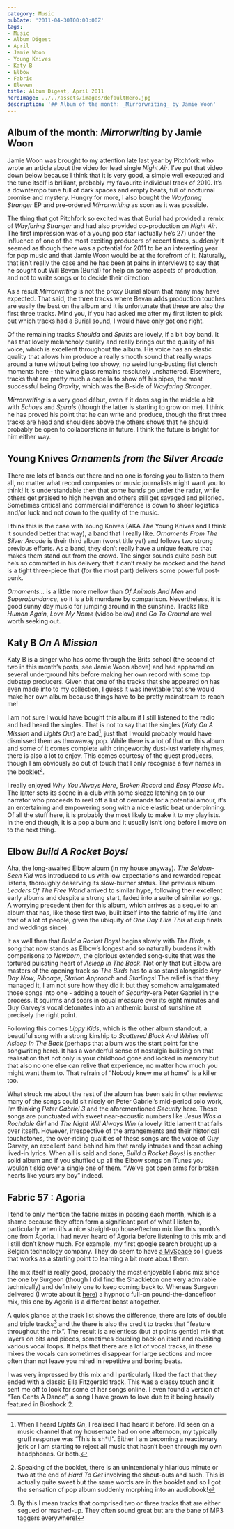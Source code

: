```yaml
---
category: Music
pubDate: '2011-04-30T00:00:00Z'
tags:
- Music
- Album Digest
- April
- Jamie Woon
- Young Knives
- Katy B
- Elbow
- Fabric
- Eleven
title: Album Digest, April 2011
heroImage: ../../assets/images/defaultHero.jpg
description: '## Album of the month: _Mirrorwriting_ by Jamie Woon'
---
```

## Album of the month: _Mirrorwriting_ by Jamie Woon

Jamie Woon was brought to my attention late last year by Pitchfork who wrote an article about the video for lead single _Night Air_. I’ve put that video down below because I think that it is very good, a simple well executed and the tune itself is brilliant, probably my favourite individual track of 2010. It’s a downtempo tune full of dark spaces and empty beats, full of nocturnal promise and mystery. Hungry for more, I also bought the _Wayfaring Stranger_ EP and pre-ordered _Mirrorwriting_ as soon as it was possible.

The thing that got Pitchfork so excited was that Burial had provided a remix of _Wayfaring Stranger_ and had also provided co-production on _Night Air_. The first impression was of a young pop star (actually he’s 27) under the influence of one of the most exciting producers of recent times, suddenly it seemed as though there was a potential for 2011 to be an interesting year for pop music and that Jamie Woon would be at the forefront of it. Naturally, that isn’t really the case and he has been at pains in interviews to say that he sought out Will Bevan (Burial) for help on some aspects of production, and not to write songs or to decide their direction.

As a result _Mirrorwriting_ is not the proxy Burial album that many may have expected. That said, the three tracks where Bevan adds production touches are easily the best on the album and it is unfortunate that these are also the first three tracks. Mind you, if you had asked me after my first listen to pick out which tracks had a Burial sound, I would have only got one right.

Of the remaining tracks _Shoulda_ and _Spirits_ are lovely, if a bit boy band. It has that lovely melancholy quality and really brings out the quality of his voice, which is excellent throughout the album. His voice has an elastic quality that allows him produce a really smooth sound that really wraps around a tune without being too showy, no weird lung-busting fist clench moments here - the wine glass remains resolutely unshattered. Elsewhere,  tracks that are pretty much a capella to show off his pipes, the most successful being _Gravity_, which was the B-side of _Wayfaring Stranger_.

_Mirrorwriting_ is a very good début, even if it does sag in the middle a bit with _Echoes_ and _Spirals_ (though the latter is starting to grow on me). I think he has proved his point that he can write and produce, though  the first three tracks are head and shoulders above the others shows that he should probably be open to collaborations in future. I think the future is bright for him either way.

## Young Knives _Ornaments from the Silver Arcade_

There are lots of bands out there and no one is forcing you to listen to them all, no matter what record companies or music journalists might want you to think! It is understandable then that some bands go under the radar, while others get praised to high heaven and others still get savaged and pilloried. Sometimes critical and commercial indifference is down to sheer logistics and/or luck and not down to the quality of the music.

I think this is the case with Young Knives (AKA _The_ Young Knives and I think it sounded better that way), a band that I really  like. _Ornaments From The Silver Arcade_ is their third album (worst title yet) and follows two strong previous efforts. As a band, they don’t really have a unique feature that makes them stand out from the crowd. The singer sounds quite posh but he’s so committed in his delivery that it can’t really be mocked and the band  is a tight three-piece that (for the most part) delivers some powerful post-punk.

_Ornaments…_ is a little more mellow than _Of Animals And Men_ and _Superabundance_, so it is a bit mundane by comparison. Nevertheless, it is good sunny day music for jumping around in the sunshine. Tracks like _Human Again_, _Love My Name_ (video below) and _Go To Ground_ are well worth seeking out.

## Katy B _On A Mission_

Katy B is a singer who has come through the Brits school (the second of two in this month’s posts, see Jamie Woon above) and had appeared on several underground hits before making her own record with some top dubstep producers. Given that one of the tracks that she appeared on has even made into to my collection, I guess it was inevitable that she would make her own album because things have to be pretty mainstream to reach me!

I am not sure I would have bought this album if I still listened to the radio and had heard the singles. That is not to say that the singles (_Katy On A Mission_ and _Lights Out_) are bad[^1], just that I would probably would have dismissed them as throwaway pop. While there is a lot of that on this album and some of it comes complete with cringeworthy dust-lust variety rhymes, there is also a lot to enjoy. This comes courtesy of the guest producers, though I am obviously so out of touch that I only recognise a few names in the booklet[^2].

I really enjoyed _Why You Always Here_, _Broken Record_ and _Easy Please Me_. The latter sets its scene in a club with some sleaze latching on to our narrator who proceeds to reel off a list of demands for a potential amour, it’s an entertaining and empowering song with a nice elastic beat underpinning. Of all the stuff here, it is probably the most likely to make it to my playlists. In the end though, it is a pop album and it usually isn’t long before I move on to the next thing.

## Elbow _Build A Rocket Boys!_

Aha, the long-awaited Elbow album (in my house anyway). _The Seldom-Seen Kid_ was introduced to us with low expectations and rewarded repeat listens, thoroughly deserving its slow-burner status. The previous album _Leaders Of The Free World_ arrived to similar hype, following their excellent early albums and despite a strong start, faded into a suite of similar songs. A worrying precedent then for this album, which arrives as a sequel to an album that has, like those first two, built itself into the fabric of my life (and that of a lot of people, given the ubiquity of _One Day Like This_ at cup finals and weddings since).

It as well then that _Build a Rocket Boys!_ begins slowly with _The Birds_, a song that now stands as Elbow’s longest and so naturally burdens it with comparisons to _Newborn_, the glorious extended song-suite that was the tortured pulsating heart of _Asleep In The Back_. Not only that but Elbow are masters of the opening track so _The Birds_ has to also stand alongside _Any Day Now_, _Ribcage_, _Station Approach_ and _Starlings_! The relief is that they managed it, I am not sure how they did it but they somehow amalgamated those songs into one - adding a touch of _Security_-era Peter Gabriel in the process. It squirms and soars in equal measure over its eight minutes and Guy Garvey’s vocal detonates into an anthemic burst of sunshine at precisely the right point.

Following this comes _Lippy Kids_, which is the other album standout, a beautiful song with a strong kinship to _Scattered Black And Whites_ off _Asleep In The Back_ (perhaps that album was the start point for the songwriting here). It has a wonderful sense of nostalgia building on that realisation that not only is your childhood gone and locked in memory but that also no one else can relive that experience, no matter how much you might want them to. That refrain of “Nobody knew me at home” is a killer too.

What struck me about the rest of the album has been said in other reviews: many of the songs could sit nicely on Peter Gabriel’s mid-period solo work, I’m thinking _Peter Gabriel 3_ and the aforementioned _Security_ here. These songs are punctuated with sweet near-acoustic numbers like _Jesus Was a Rochdale Girl_ and _The Night Will Always Win_ (a lovely little lament that falls over itself). However, irrespective of the arrangements and their historical touchstones, the over-riding qualities of these songs are the voice of Guy Garvey, an excellent band behind him that rarely intrudes and those aching lived-in lyrics. When all is said and done, _Build a Rocket Boys!_ is another solid album and if you shuffled up all the Elbow songs on iTunes you wouldn’t skip over a single one of them. “We’ve got open arms for broken hearts like yours my boy” indeed.

## Fabric 57 : Agoria

I tend to only mention the fabric mixes in passing each month, which is a shame because they often form a significant part of what I listen to, particularly when it’s a nice straight-up house/techno mix like this month’s one from Agoria. I had never heard of Agoria before listening to this mix and I still don’t know much. For example, my first google search brought up a Belgian technology company. They do seem to have [a MySpace](http://www.myspace.com/agoriagoria) so I guess that works as a starting point to learning a bit more about them.

The mix itself is really good, probably the most enjoyable Fabric mix since the one by Surgeon (though I did find the Shackleton one very admirable technically) and definitely one to keep coming back to. Whereas Surgeon delivered (I wrote about it [here](/album-digest-september-2010/)) a hypnotic full-on pound-the-dancefloor mix, this one by Agoria is a different beast altogether.

A quick glance at the track list shows the difference, there are lots of double and triple tracks[^3] and the there is also the credit to tracks that “feature throughout the mix”. The result is a relentless (but at points gentle) mix that layers on bits and pieces, sometimes doubling back on itself and revisiting various vocal loops. It helps that there are a lot of vocal tracks, in these mixes the vocals can sometimes disappear for large sections and more often than not leave you mired in repetitive and boring beats.

I was very impressed by this mix and I particularly liked the fact that they ended with a classic Ella Fitzgerald track. This was a classy touch and it sent me off to look for some of her songs online. I even found a version of “Ten Cents A Dance”, a song I have grown to love due to it being heavily featured in Bioshock 2.

[^1]:When I heard _Lights On_, I realised I had heard it before. I’d seen on a music channel that my housemate had on one afternoon, my typically gruff response was “This is sh*t!”. Either I am becoming a reactionary jerk or I am starting to reject all music that hasn’t been through my own headphones. Or both.

[^2]:Speaking of the booklet, there is an unintentionally hilarious minute or two at the end of _Hard To Get_ involving the shout-outs and such. This is actually quite sweet but the same words are in the booklet and so I got the sensation of pop album suddenly morphing into an audiobook!

[^3]:By this I mean tracks that comprised two or three tracks that are either segued or mashed-up. They often sound great but are the bane of MP3 taggers everywhere!